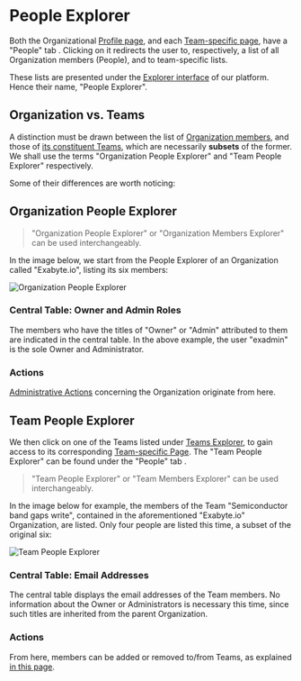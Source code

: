 # People Explorer
 
Both the Organizational [Profile page](../../accounts/ui/profile-page.md), and each [Team-specific page](team-page.md), have a "People" tab <i class="zmdi zmdi-account zmdi-hc-border"></i>. Clicking on it redirects the user to, respectively, a list of all Organization members (People), and to team-specific lists. 

These lists are presented under the [Explorer interface](../../entities-general/ui/explorer.md) of our platform. Hence their name, "People Explorer".

## Organization vs. Teams

A distinction must be drawn between the list of [Organization members](../actions/organization/add-remove-member.md), and those of [its constituent Teams](../actions/team/add-remove-member.md), which are necessarily **subsets** of the former. We shall use the terms "Organization People Explorer" and "Team People Explorer" respectively. 

Some of their differences are worth noticing:

## Organization People Explorer

> "Organization People Explorer" or "Organization Members Explorer" can be used interchangeably.

In the image below, we start from the People Explorer of an Organization called "Exabyte.io", listing its six members:

![Organization People Explorer](../../images/collaboration/organization-people-explorer.png "Organization People Explorer")

### Central Table: Owner and Admin Roles

The members who have the titles of "Owner" or "Admin" attributed to them are indicated in the central table. In the above example, the user "exadmin" is the sole Owner and Administrator. 

### Actions

[Administrative Actions](../actions/organization/overview.md) concerning the Organization originate from here.

## Team People Explorer

We then click on one of the Teams listed under [Teams Explorer](teams-explorer.md), to gain access to its corresponding [Team-specific Page](team-page.md). The "Team People Explorer" can be found under the "People" tab <i class="zmdi zmdi-account zmdi-hc-border"></i>. 

> "Team People Explorer" or "Team Members Explorer" can be used interchangeably.

In the image below for example, the members of the Team "Semiconductor band gaps write", contained in the aforementioned "Exabyte.io" Organization, are listed. Only four people are listed this time, a subset of the original six:

![Team People Explorer](../../images/collaboration/team-people-explorer.png "Team People Explorer")

### Central Table: Email Addresses

The central table displays the email addresses of the Team members. No information about the Owner or Administrators is necessary this time, since such titles are inherited from the parent Organization.

### Actions 

From here, members can be added or removed to/from Teams, as explained [in this page](../actions/team/add-remove-member.md).
